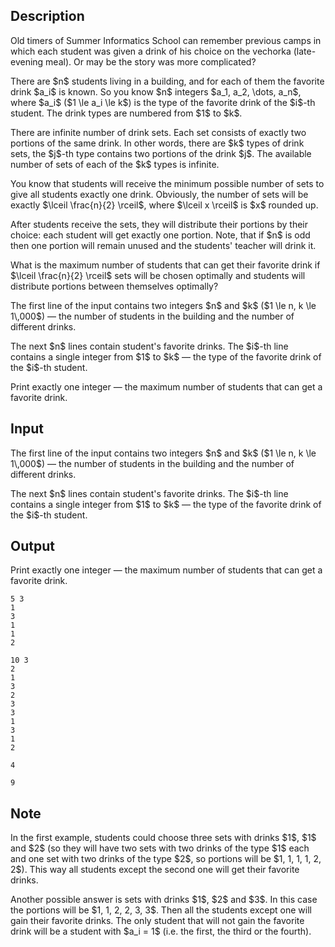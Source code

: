 ## Description

<div><p>Old timers of Summer Informatics School can remember previous camps in which each student was given a drink of his choice on the vechorka (late-evening meal). Or may be the story was more complicated?</p><p>There are $n$ students living in a building, and for each of them the favorite drink $a_i$ is known. So you know $n$ integers $a_1, a_2, \dots, a_n$, where $a_i$ ($1 \le a_i \le k$) is the type of the favorite drink of the $i$-th student. The drink types are numbered from $1$ to $k$.</p><p>There are infinite number of drink sets. Each set consists of <span class="tex-font-style-bf">exactly two</span> portions of the same drink. In other words, there are $k$ types of drink sets, the $j$-th type contains two portions of the drink $j$. The available number of sets of each of the $k$ types is infinite.</p><p>You know that students will receive the minimum possible number of sets to give all students exactly one drink. Obviously, the number of sets will be exactly $\lceil \frac{n}{2} \rceil$, where $\lceil x \rceil$ is $x$ rounded up.</p><p>After students receive the sets, they will distribute their portions by their choice: each student will get exactly one portion. Note, that if $n$ is odd then one portion will remain unused and the students' teacher will drink it.</p><p>What is the maximum number of students that can get their favorite drink if $\lceil \frac{n}{2} \rceil$ sets will be chosen optimally and students will distribute portions between themselves optimally?</p></div><div class="input-specification"><p>The first line of the input contains two integers $n$ and $k$ ($1 \le n, k \le 1\,000$) — the number of students in the building and the number of different drinks.</p><p>The next $n$ lines contain student's favorite drinks. The $i$-th line contains a single integer from $1$ to $k$ — the type of the favorite drink of the $i$-th student.</p></div><div class="output-specification"><p>Print exactly one integer — the maximum number of students that can get a favorite drink.</p></div>

## Input

<p>The first line of the input contains two integers $n$ and $k$ ($1 \le n, k \le 1\,000$) — the number of students in the building and the number of different drinks.</p><p>The next $n$ lines contain student's favorite drinks. The $i$-th line contains a single integer from $1$ to $k$ — the type of the favorite drink of the $i$-th student.</p>

## Output

<p>Print exactly one integer — the maximum number of students that can get a favorite drink.</p>





```input1
5 3
1
3
1
1
2
```




```input2
10 3
2
1
3
2
3
3
1
3
1
2
```




```output1
4
```




```output2
9
```



## Note

<p>In the first example, students could choose three sets with drinks $1$, $1$ and $2$ (so they will have two sets with two drinks of the type $1$ each and one set with two drinks of the type $2$, so portions will be $1, 1, 1, 1, 2, 2$). This way all students except the second one will get their favorite drinks.</p><p>Another possible answer is sets with drinks $1$, $2$ and $3$. In this case the portions will be $1, 1, 2, 2, 3, 3$. Then all the students except one will gain their favorite drinks. The only student that will not gain the favorite drink will be a student with $a_i = 1$ (i.e. the first, the third or the fourth).</p>
